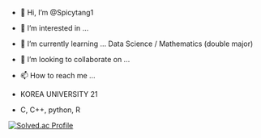 - 👋 Hi, I’m @Spicytang1
- 👀 I’m interested in ... 
- 🌱 I’m currently learning ... Data Science / Mathematics (double major)
- 💞️ I’m looking to collaborate on ...
- 📫 How to reach me ...

- KOREA UNIVERSITY 21

- C, C++, python, R

[![Solved.ac Profile](http://mazassumnida.wtf/api/v2/generate_badge?boj=oppenheimer)](https://solved.ac/oppenheimer/)



<!---
Spicytang1/Spicytang1 is a ✨ special ✨ repository because its `README.md` (this file) appears on your GitHub profile.
You can click the Preview link to take a look at your changes.
--->

